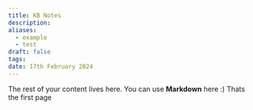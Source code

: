 ```yaml
---
title: KB Notes
description: 
aliases:
  - example
  - test
draft: false
tags: 
date: 17th February 2024
---
```

The rest of your content lives here. You can use **Markdown** here :) Thats the first page